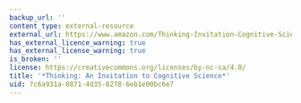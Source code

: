 ```yaml
---
backup_url: ''
content_type: external-resource
external_url: https://www.amazon.com/Thinking-Invitation-Cognitive-Science-Vol/dp/0262650436
has_external_licence_warning: true
has_external_license_warning: true
is_broken: ''
license: https://creativecommons.org/licenses/by-nc-sa/4.0/
title: '*Thinking: An Invitation to Cognitive Science*'
uid: 7c6a931a-0871-4d35-8278-6eb1e00bc6e7
---
```

